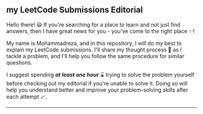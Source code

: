 ## my LeetCode Submissions Editorial ##
Hello there! :smiley: If you're searching for a place to learn and not just find answers, then I have great news for you - you've come to the right place :sparkles:! 

My name is Mohammadreza, and in this repository, I will do my best to explain my LeetCode submissions. I'll share my thought process :thought_balloon: as I tackle a problem, and I'll help you follow the same procedure for similar questions. 

I suggest spending ***at least one hour*** :hourglass: trying to solve the problem yourself before checking out my editorial if you're unable to solve it. Doing so will help you understand better and improve your problem-solving skills after each attempt :chart_with_upwards_trend:.

***
